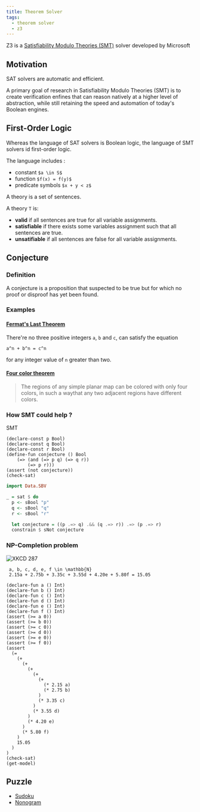 ```yaml
---
title: Theorem Solver
tags:
  - theorem solver
  - z3
---
```


Z3 is a [Satisfiability Modulo Theories (SMT)](https://en.wikipedia.org/wiki/Satisfiability_modulo_theories) solver developed by Microsoft

## Motivation

SAT solvers are automatic and efficient.

A primary goal of research in Satisfiability Modulo Theories (SMT) is to create verification enfines that can reason natively at a higher level of abstraction, while still retaining the speed and automation of today's Boolean engines.

## First-Order Logic

Whereas the language of SAT solvers is Boolean logic, the language of SMT solvers id first-order logic.

The language includes :
- constant `$a \in S$`
- function `$f(x) = f(y)$`
- predicate symbols `$x + y < z$`

A theory is a set of sentences.

A theory `T` is:
- **valid** if all sentences are true for all variable assignments.
- **satisfiable** if there exists some variables assignment such that all sentences are true.
- **unsatifiable** if all sentences are false for all variable assignments.

## Conjecture

### Definition

A conjecture is a proposition that suspected to be true but for which no proof or disproof has yet been found.

### Examples

#### [Fermat's Last Theorem](https://en.wikipedia.org/wiki/Fermat%27s_Last_Theorem)

There're no three positive integers `a`, `b` and `c`, can satisfy the equation

```mathjax
a^n + b^n = c^n
```

for any integer value of `n` greater than two.

#### [Four color theorem](https://en.wikipedia.org/wiki/Four_color_theorem)

> The regions of any simple planar map can be colored with only four colors, in such a waythat any two adjacent regions have different colors.

### How SMT could help ?

SMT 

```smt
(declare-const p Bool)
(declare-const q Bool)
(declare-const r Bool)
(define-fun conjecture () Bool
	(=> (and (=> p q) (=> q r))
		(=> p r)))
(assert (not conjecture))
(check-sat)
```

```haskell
import Data.SBV

_ = sat $ do
  p <- sBool "p"
  q <- sBool "q"
  r <- sBool "r"

  let conjecture = ((p .=> q) .&& (q .=> r)) .=> (p .=> r)
  constrain $ sNot conjecture
```


### NP-Completion problem

![XKCD 287](https://imgs.xkcd.com/comics/np_complete.png)

```mathjax
 a, b, c, d, e, f \in \mathbb{N}
 2.15a + 2.75b + 3.35c + 3.55d + 4.20e + 5.80f = 15.05
```

```smt
(declare-fun a () Int)
(declare-fun b () Int)
(declare-fun c () Int)
(declare-fun d () Int)
(declare-fun e () Int)
(declare-fun f () Int)
(assert (>= a 0))
(assert (>= b 0))
(assert (>= c 0))
(assert (>= d 0))
(assert (>= e 0))
(assert (>= f 0))
(assert
  (= 
    (+ 
      (+ 
        (+
          (+
            (+ 
              (* 2.15 a)
              (* 2.75 b)
            )
            (* 3.35 c)
          )
          (* 3.55 d)
        )
        (* 4.20 e)
      )
      (* 5.80 f)
    )
    15.05
  )
)
(check-sat)
(get-model)
```


## Puzzle

- [Sudoku](https://www.lri.fr/~conchon/PFA/PROJET/A_SAT-based_Sudoku_solver.pdf)
- [Nonogram](https://homes.cs.washington.edu/~emina/doc/nonograms.fdg17.pdf)
